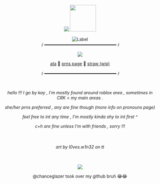 <p align="center">
  <img src="https://readme-typing-svg.herokuapp.com?font=Fira+Code&size=22&pause=1000&color=E3D083&center=true&vCenter=true&width=600&lines=sign+ata;j%2C+v+and+moots+ily" />
  <img src="https://files.catbox.moe/h110ws.png" width="85" height="87" />
</p>


<div align=center>

![Label](https://img.shields.io/badge/fyi-i%20love%20elliot-FEEB9C)
<br>
<i> ꒰   ━━━━━━━━━━━━━━━━━━━━━━━━━━━━  ꒱ </i>

<img src="https://files.catbox.moe/m8tgzp.png" />
<br>

[ata](https://kayyoko.atabook.org) 🍕 [prns page](https://en.pronouns.page/@kayyoko) 🍕 [straw (wip)](https://straw.page/)


<i> ꒰   ━━━━━━━━━━━━━━━━━━━━━━━━━━━━  ꒱ </i>

<br>

<i> hello !!! I go by kay , I'm mostly found around roblox area , sometimes in CRK < my main areas . </i>

<i> she/her prns preferred , any are fine though (more info on pronouns page) </i>

<i> feel free to int any time , I'm mostly kinda shy to int first ^ </i>

<i> c+h are fine unless I'm with friends , sorry !!! </i>

<br>

  <i><h6> art by l0ves.w1n32 on tt </h6></i>
</div>

<div align=center>

<br>

<img src="https://files.catbox.moe/0m7o0t.png">

<i> </i> @chanceglazer took over my github bruh 😂😂 <i></i>

</div>



<!-- ^ 10  ─ for the border -->

